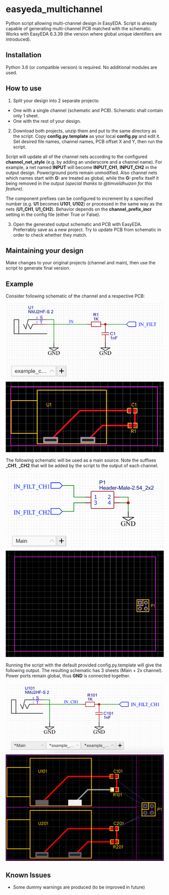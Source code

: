 # easyeda_multichannel
Python script allowing multi-channel design in EasyEDA.
Script is already capable of generating multi-channel PCB matched with the schematic.
Works with EasyEDA 6.3.39 (the version where global unique identifiers are introduced).

## Installation
Python 3.6 (or compatible version) is required. No additional modules are used.

## How to use
1. Split your design into 2 separate projects:
- One with a single channel (schematic and PCB). Schematic shall contain only 1 sheet.
- One with the rest of your design.

2. Download both projects, unzip them and put to the same directory as the script.
Copy **config.py.template** as your local **config.py** and edit it. Set desired file names,
channel names, PCB offset X and Y, then run the script.

Script will update all of the channel nets according to the configured **channel_net_style** (e.g. by adding an underscore and a channel name).
For example, a net named **INPUT** will become **INPUT_CH1**, **INPUT_CH2** in the output design. Power/ground ports remain
unmodified. Also channel nets which names start with **G:** are treated as global, while the **G:** prefix itself it being removed in the output *(special thanks to @timveldhuizen for this feature)*.

The component prefixes can be configured to increment by a specified number (e.g. **U1** becomes **U101**, **U102**) or processed in the same way as the nets (**U1_CH1**, **U1_CH2**).
Behavior depends on the **channel_prefix_incr** setting in the config file (either True or False).

3. Open the generated output schematic and PCB with EasyEDA. Preferrably save as a new project.
Try to update PCB from schematic in order to check whether they match.

## Maintaining your design
Make changes to your original projects (channel and main), then use the script to generate final version.

## Example
Consider following schematic of the channel and a respective PCB:

![Channel schematic](example/images/1-Schematic_example_channel.png) ![Channel PCB](example/images/1-PCB_example_channel.png)

The following schematic will be used as a main source. Note the suffixes **_CH1**, **_CH2** that will be added by the script to the output of each channel.

![Main schematic](example/images/1-Schematic_example_main.png) ![Main PCB](example/images/1-PCB_Main.png)

Running the script with the default provided config.py.template will give the following output. The resulting schematic has 3 sheets (Main + 2x channel). Power ports remain global, thus **GND** is connected together.

![Output schematic](example/images/output_sch.png) ![Output PCB](example/images/output_pcb.png)

## Known Issues
- Some dummy warnings are produced (to be improved in future)

